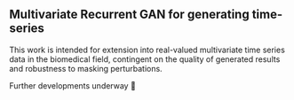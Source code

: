 ## Multivariate Recurrent GAN for generating time-series

This work is intended for extension into real-valued multivariate time series data in the biomedical field, contingent on the quality of generated results and robustness to masking perturbations.

Further developments underway :snail:
